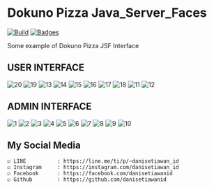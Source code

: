 # Dokuno Pizza Java_Server_Faces
[![Build](https://img.shields.io/badge/Codename_-_danisetiawanid-brightgreen.svg)]()
[![Badges](https://img.shields.io/badge/badges-%F0%9F%91%8D-brightgreen.svg)](https://shields.io/)

Some example of Dokuno Pizza JSF Interface

## USER INTERFACE

![20](https://user-images.githubusercontent.com/23353758/79509953-ba5e8e80-8066-11ea-81fb-1668da31ac3f.png)
![19](https://user-images.githubusercontent.com/23353758/79509958-bb8fbb80-8066-11ea-97bd-180b7b5c6855.png)
![13](https://user-images.githubusercontent.com/23353758/79509919-ab77dc00-8066-11ea-8fa4-2704646d769e.png)
![14](https://user-images.githubusercontent.com/23353758/79509924-adda3600-8066-11ea-8e8f-ff1866fbe9bd.png)
![15](https://user-images.githubusercontent.com/23353758/79509925-af0b6300-8066-11ea-987e-d4d2149b26ba.png)
![16](https://user-images.githubusercontent.com/23353758/79509927-afa3f980-8066-11ea-9b5a-d0d983d62123.png)
![17](https://user-images.githubusercontent.com/23353758/79509929-afa3f980-8066-11ea-8b57-9c8278fb3f70.png)
![18](https://user-images.githubusercontent.com/23353758/79509932-b0d52680-8066-11ea-909b-57de0ef3c6d2.png)
![11](https://user-images.githubusercontent.com/23353758/79510178-0f9aa000-8067-11ea-8a61-f44d5e5f334c.png)
![12](https://user-images.githubusercontent.com/23353758/79510179-10cbcd00-8067-11ea-8acc-81359e016fb2.png)

## ADMIN INTERFACE
![1](https://user-images.githubusercontent.com/23353758/79510024-d2cea900-8066-11ea-8156-81839ddff416.PNG)
![2](https://user-images.githubusercontent.com/23353758/79510029-d3673f80-8066-11ea-9632-0ff3d6a595b1.PNG)
![3](https://user-images.githubusercontent.com/23353758/79510031-d3ffd600-8066-11ea-97a6-9316760c2d0a.PNG)
![4](https://user-images.githubusercontent.com/23353758/79510002-cea28b80-8066-11ea-8b96-7a60f98b9288.PNG)
![5](https://user-images.githubusercontent.com/23353758/79510008-cfd3b880-8066-11ea-933e-e0b3da1e6121.PNG)
![6](https://user-images.githubusercontent.com/23353758/79510012-d06c4f00-8066-11ea-9650-a08be62d21f1.PNG)
![7](https://user-images.githubusercontent.com/23353758/79510013-d104e580-8066-11ea-80e9-fda186024d23.PNG)
![8](https://user-images.githubusercontent.com/23353758/79510016-d19d7c00-8066-11ea-9a3f-843fe3040c35.PNG)
![9](https://user-images.githubusercontent.com/23353758/79510019-d2361280-8066-11ea-8a29-ace4fe6173e9.PNG)
![10](https://user-images.githubusercontent.com/23353758/79510022-d2361280-8066-11ea-9ee8-8b8bd5e1aa88.PNG)

## My Social Media
	☑ LINE			: https://line.me/ti/p/~danisetiawan_id
	☑ Instagram		: https://instagram.com/danisetiawan_id
	☑ Facebook		: https://facebook.com/danisetiawanid
	☑ Github		: https://github.com/danisetiawanid
